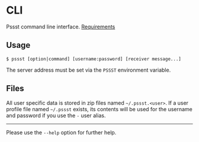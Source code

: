 CLI
===
Pssst command line interface. [Requirements](pssst.pip)

Usage
-----
```
$ pssst [option|command] [username:password] [receiver message...]
```

The server address must be set via the `PSSST` environment variable.

Files
-----
All user specific data is stored in zip files named `~/.pssst.<user>`.
If a user profile file named `~/.pssst` exists, its contents will be 
used for the username and password if you use the `-` user alias.

----
Please use the `--help` option for further help.
